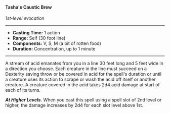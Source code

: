 #### Tasha's Caustic Brew
*1st-level evocation*
___
- **Casting Time:** 1 action
- **Range:** Self (30 foot line)
- **Components:** V, S, M (a bit of rotten food)
- **Duration:** Concentration, up to 1 minute
___
A stream of acid emanates from you in a line 30 feet long and 5 feet wide in a direction you choose. Each creature in the line must succeed on a Dexterity saving throw or be covered in acid for the spell's duration or until a creature uses its action to scrape or wash the acid off itself or another creature. A creature covered in the acid takes 2d4 acid damage at start of each of its turns.

***At Higher Levels.*** When you cast this spell using a spell slot of 2nd level or higher, the damage increases by 2d4 for each slot level above 1st.